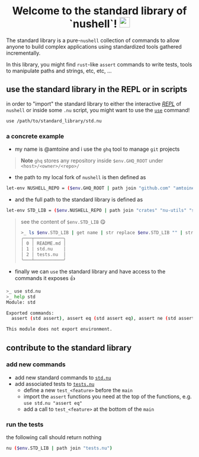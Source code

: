 <h1 align="center">
  Welcome to the standard library of `nushell`!
  <img src="https://media.giphy.com/media/hvRJCLFzcasrR4ia7z/giphy.gif" width="28"></img>
</h1>

The standard library is a pure-`nushell` collection of commands to allow anyone to build
complex applications using standardized tools gathered incrementally.

In this library, you might find `rust`-like `assert` commands to write tests, tools to
manipulate paths and strings, etc, etc, ...

## use the standard library in the REPL or in scripts
in order to "import" the standard library to either the interactive [*REPL*][REPL] of
`nushell` or inside some `.nu` script, you might want to use the
[`use`](https://nushell.sh/commands/docs/use.html) command!
```bash
use /path/to/standard_library/std.nu
```

### a concrete example
- my name is @amtoine and i use the `ghq` tool to manage `git` projects
> **Note**
> `ghq` stores any repository inside `$env.GHQ_ROOT` under `<host>/<owner>/<repo>/`
- the path to my local fork of `nushell` is then defined as
```bash
let-env NUSHELL_REPO = ($env.GHQ_ROOT | path join "github.com" "amtoine" "nushell")
```
- and the full path to the standard library is defined as
```bash
let-env STD_LIB = ($env.NUSHELL_REPO | path join "crates" "nu-utils" "standard_library")
```
> see the content of `$env.STD_LIB` :yum:
> ```bash
> >_ ls $env.STD_LIB | get name | str replace $env.STD_LIB "" | str trim -l -c "/"
> ╭───┬───────────╮
> │ 0 │ README.md │
> │ 1 │ std.nu    │
> │ 2 │ tests.nu  │
> ╰───┴───────────╯
> ```
- finally we can `use` the standard library and have access to the commands it exposes :thumbsup:
```bash
>_ use std.nu
>_ help std
Module: std

Exported commands:
  assert (std assert), assert eq (std assert eq), assert ne (std assert ne), match (std match)

This module does not export environment.
```

## contribute to the standard library
### add new commands
- add new standard commands to [`std.nu`](std.nu)
- add associated tests to [`tests.nu`](tests.nu)
    - define a new `test_<feature>` before the `main`
    - import the `assert` functions you need at the top of the functions, e.g. `use std.nu "assert eq"`
    - add a call to `test_<feature>` at the bottom of the `main`

### run the tests
the following call should return nothing
```bash
nu ($env.STD_LIB | path join "tests.nu")
```

[REPL]: https://en.wikipedia.org/wiki/Read%E2%80%93eval%E2%80%93print_loop
